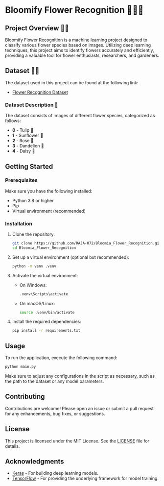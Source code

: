 # Bloomify Flower Recognition 🌸🌼🌻

## Project Overview 🌼🌷

Bloomify Flower Recognition is a machine learning project designed to classify various flower species based on images. Utilizing deep learning techniques, this project aims to identify flowers accurately and efficiently, providing a valuable tool for flower enthusiasts, researchers, and gardeners.

## Dataset 🌹🌻

The dataset used in this project can be found at the following link:

- [Flower Recognition Dataset](https://www.kaggle.com/datasets/alxmamaev/flowers-recognition)

### Dataset Description 🌿

The dataset consists of images of different flower species, categorized as follows:

- **0** - Tulip 🌷
- **1** - Sunflower 🌻
- **2** - Rose 🌹
- **3** - Dandelion 🌼
- **4** - Daisy 🌼

## Getting Started

### Prerequisites

Make sure you have the following installed:

- Python 3.8 or higher
- Pip
- Virtual environment (recommended)

### Installation

1. Clone the repository:
   ```bash
   git clone https://github.com/RAJA-072/Bloomia_Flower_Recognition.git
   cd Bloomia_Flower_Recognition
   ```

2. Set up a virtual environment (optional but recommended):
   ```bash
   python -m venv .venv
   ```

3. Activate the virtual environment:
   - On Windows:
     ```bash
     .venv\Scripts\activate
     ```
   - On macOS/Linux:
     ```bash
     source .venv/bin/activate
     ```

4. Install the required dependencies:
   ```bash
   pip install -r requirements.txt
   ```

## Usage

To run the application, execute the following command:

```bash
python main.py
```

Make sure to adjust any configurations in the script as necessary, such as the path to the dataset or any model parameters.

## Contributing

Contributions are welcome! Please open an issue or submit a pull request for any enhancements, bug fixes, or suggestions.

## License

This project is licensed under the MIT License. See the [LICENSE](LICENSE) file for details.

## Acknowledgments

- [Keras](https://keras.io/) - For building deep learning models.
- [TensorFlow](https://www.tensorflow.org/) - For providing the underlying framework for model training.

